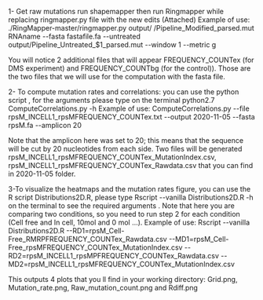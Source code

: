 
1- Get raw mutations
run shapemapper then run  Ringmapper while replacing ringmapper.py file with the new edits (Attached)
Example of use:
./RingMapper-master/ringmapper.py output/ /Pipeline_Modified_parsed.mut  RNAname  --fasta  fastafile.fa    --untreated  output/Pipeline_Untreated_$1_parsed.mut  --window 1 --metric g

You will notice  2 additional  files that will appear  FREQUENCY_COUNTex (for DMS experiment) and  FREQUENCY_COUNTbg (for the control)).
Those are the two files that we will use for the computation with the fasta file.


2- To compute mutation rates and correlations: you can use the python script , for the arguments  please type on the terminal  python2.7 ComputeCorrelations.py -h 
Example of use:
ComputeCorrelations.py --file rpsM_INCELL1_rpsMFREQUENCY_COUNTex.txt --output 2020-11-05 --fasta  rpsM.fa --amplicon 20

Note that the amplicon here was set to 20; this means that the sequence will be cut by 20 nucleotides from each side.
Two files will be generated  rpsM_INCELL1_rpsMFREQUENCY_COUNTex_MutationIndex.csv, rpsM_INCELL1_rpsMFREQUENCY_COUNTex_Rawdata.csv that you can find in 2020-11-05 folder.

3-To visualize the heatmaps and the mutation rates figure, you can use the R script Distributions2D.R, please type  Rscript --vanilla Distributions2D.R -h on the terminal to see the required arguments .
Note that here you are comparing two conditions, so you need to run step 2  for each condition (Cell free and In cell, 10mol and 0 mol ...).
Example of use:
Rscript --vanilla Distributions2D.R --RD1=rpsM_Cell-Free_RMRPFREQUENCY_COUNTex_Rawdata.csv  --MD1=rpsM_Cell-Free_rpsMFREQUENCY_COUNTex_MutationIndex.csv  --RD2=rpsM_INCELL1_rpsMPFREQUENCY_COUNTex_Rawdata.csv  --MD2=rpsM_INCELL1_rpsMFREQUENCY_COUNTex_MutationIndex.csv

This outputs 4 plots that you ll find in your working directory:
Grid.png, Mutation_rate.png, Raw_mutation_count.png and Rdiff.png

